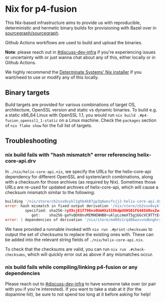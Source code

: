 # Nix for p4-fusion

This Nix-based infrastructure aims to provide us with reproducible, deterministic and hermetic binary builds for provisioning with Bazel over in [sourcegraph/sourcegraph](https://github.com/sourcegraph/sourcegraph).

Github Actions workflows are used to build and upload the binaries.

**Note**: please reach out in [#discuss-dev-infra](https://sourcegraph.slack.com/archives/C04MYFW01NV) if you're experiencing issues or uncertainty with or just wanna chat about any of this, either locally or in Github Actions.

We highly recommend the [Determinate Systems' Nix installer](https://github.com/DeterminateSystems/nix-installer) if you want/need to use or modify any of this locally.

## Binary targets

Build targets are provided for various combinations of target OS, architecture, OpenSSL version and static vs dynamic binaries. To build e.g. a static x86_64 Linux with OpenSSL 1.1, you would run `nix build .#p4-fusion_openssl1_1-static` on a Linux machine. Check the `packages` section of `nix flake show` for the full list of targets.

## Troubleshooting

### nix build fails with "hash mismatch" error referencing helix-core-api.drv

In `./nix/helix-core-api.nix`, we specify the URLs for the helix-core-api dependency for different OpenSSL and system/arch combinations, along with a checksum for those archives (as required by Nix). Sometimes those URLs are re-used for updated archives of helix-core-api, which will cause a checksum mismatch similar to the following:

```go
building '/nix/store/cb2ssx8vykl1ghb4k87yp3q6wnvfvjj2-helix-core-api.drv'...
error: hash mismatch in fixed-output derivation '/nix/store/cb2ssx8vykl1ghb4k87yp3q6wnvfvjj2-helix-core-api.drv':
         specified: sha256-8yX9sjE1f798ns0UmHXz5I8kdpUXHS01FG46SU8nsZw=
            got:    sha256-gaYvQOX8nvMIMHENHB0+uklyLcmeXT5gjGGcVC9TTtE=
error: 1 dependencies of derivation '/nix/store/m409z1rq40bwzvvndbnghrrxm000zd9v-p4-fusion.drv' failed to build
```

We have provided a runnable invoked with `nix run .#print-checksums` to output the set of checksums to replace the existing ones with. These can be added into the relevant string fields of `./nix/helix-core-api.nix`.

To check that the checksums are valid, you can run `nix run .#check-checksums`, which will quickly error out as above if any mismatches occur.

### nix build fails while compiling/linking p4-fusion or any dependencies

Please reach out to [#discuss-dev-infra](https://sourcegraph.slack.com/archives/C04MYFW01NV) to have someone take over (or pair with you if you're interested). If you want to take a stab at it (for the dopamine hit), be sure to not spend too long at it before asking for help!
